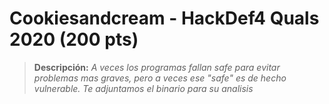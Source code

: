 # Cookiesandcream - HackDef4 Quals 2020 (200 pts)

> **Descripción:** 
*A veces los programas fallan safe para evitar problemas mas graves, pero a veces ese "safe" es de hecho vulnerable.
Te adjuntamos el binario para su analisis* 
